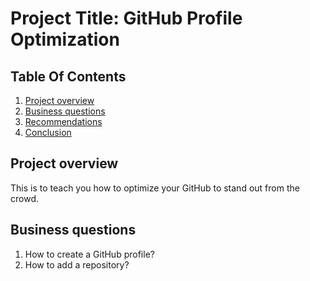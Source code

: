 # Project Title: GitHub Profile Optimization

## Table Of Contents
1. [Project overview](#Project-overview)
2. [Business questions](#Business-questions)
3. [Recommendations](#Recommendations)
4. [Conclusion](#Conclusion)

## Project overview
This is to teach you how to optimize your GitHub to stand out from the crowd.

## Business questions
1. How to create a GitHub profile?
2. How to add a repository?

<!--
## Objectives and deliverables
1. Optimized profile
2. Profile README
3. Many projects uploaded

## Data source

## Data cleaning 
```sql
SELECT
  profile
FROM github_table
WHERE username = "Moyokc"
Group By year
```

```python
print("I love Data Analytics")
```

## Data analysis

## Data visualization
![This is the image](https://github.com/Moyokc/test/blob/main/Picture1.png)


## Insights 

## Recommendations






## How to create Awareness
> [!NOTE]
> Learn one tool at a time.

> [!IMPORTANT]
> It is important to have a GitHub account.

> [!Tip]
> 1. Master one tool by working on projects
> 2. Post your projects on LinkedIn to create visibility and build confidence.
> 3. Post at least 3 times a week

> [!WARNING]
> Do not compared your journey to others. You are unique.




## Conclusion
-->
